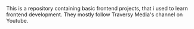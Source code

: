 This is a repository containing basic frontend projects, that i used to learn frontend development. They mostly follow Traversy Media's channel on Youtube.
